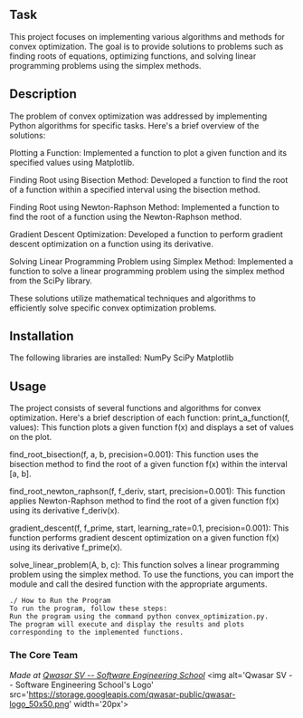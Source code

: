 ## Task
This project focuses on implementing various algorithms and methods for convex optimization.
The goal is to provide solutions to problems such as finding roots of equations, optimizing functions, and solving linear programming problems using the simplex methods.

## Description
The problem of convex optimization was addressed by implementing Python algorithms for specific tasks. 
Here's a brief overview of the solutions:

Plotting a Function:
Implemented a function to plot a given function and its specified values using Matplotlib.

Finding Root using Bisection Method:
Developed a function to find the root of a function within a specified interval using the bisection method.

Finding Root using Newton-Raphson Method:
Implemented a function to find the root of a function using the Newton-Raphson method.

Gradient Descent Optimization:
Developed a function to perform gradient descent optimization on a function using its derivative.

Solving Linear Programming Problem using Simplex Method:
Implemented a function to solve a linear programming problem using the simplex method from the SciPy library.

These solutions utilize mathematical techniques and algorithms to efficiently solve specific convex optimization problems.

## Installation
The following libraries are installed:
NumPy
SciPy
Matplotlib

## Usage
The project consists of several functions and algorithms for convex optimization.
 Here's a brief description of each function:
print_a_function(f, values): This function plots a given function f(x) and displays a set of values on the plot.

find_root_bisection(f, a, b, precision=0.001): This function uses the bisection method to find the root of a given function f(x) within the interval [a, b].

find_root_newton_raphson(f, f_deriv, start, precision=0.001): This function applies Newton-Raphson method to find the root of a given function f(x) using its derivative f_deriv(x).

gradient_descent(f, f_prime, start, learning_rate=0.1, precision=0.001): This function performs gradient descent optimization on a given function f(x) using its derivative f_prime(x).

solve_linear_problem(A, b, c): This function solves a linear programming problem using the simplex method.
To use the functions, you can import the module and call the desired function with the appropriate arguments.

```
./ How to Run the Program
To run the program, follow these steps:
Run the program using the command python convex_optimization.py.
The program will execute and display the results and plots corresponding to the implemented functions.

```

### The Core Team


<span><i>Made at <a href='https://qwasar.io'>Qwasar SV -- Software Engineering School</a></i></span>
<span><img alt='Qwasar SV -- Software Engineering School's Logo' src='https://storage.googleapis.com/qwasar-public/qwasar-logo_50x50.png' width='20px'></span>
